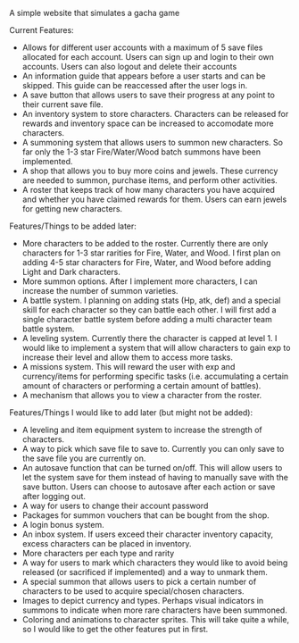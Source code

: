 A simple website that simulates a gacha game

Current Features:
* Allows for different user accounts with a maximum of 5 save files allocated for each account. Users can sign up and login to their own accounts. Users can also logout and delete their accounts
* An information guide that appears before a user starts and can be skipped. This guide can be reaccessed after the user logs in.
* A save button that allows users to save their progress at any point to their current save file.
* An inventory system to store characters. Characters can be released for rewards and inventory space can be increased to accomodate more characters.
* A summoning system that allows users to summon new characters. So far only the 1-3 star Fire/Water/Wood batch summons have been implemented.
* A shop that allows you to buy more coins and jewels. These currency are needed to summon, purchase items, and perform other activities.
* A roster that keeps track of how many characters you have acquired and whether you have claimed rewards for them. Users can earn jewels for getting new characters.

Features/Things to be added later:
* More characters to be added to the roster. Currently there are only characters for 1-3 star rarities for Fire, Water, and Wood. I first plan on adding 4-5 star characters for Fire, Water, and Wood before adding Light and Dark characters.
* More summon options. After I implement more characters, I can increase the number of summon varieties.
* A battle system. I planning on adding stats (Hp, atk, def) and a special skill for each character so they can battle each other. I will first add a single character battle system before adding a multi character team battle system.
* A leveling system. Currently there the character is capped at level 1. I would like to implement a system that will allow characters to gain exp to increase their level and allow them to access more tasks.
* A missions system. This will reward the user with exp and currency/items for performing specific tasks (i.e. accumulating a certain amount of characters or performing a certain amount of battles). 
* A mechanism that allows you to view a character from the roster.

Features/Things I would like to add later (but might not be added):
* A leveling and item equipment system to increase the strength of characters.
* A way to pick which save file to save to. Currently you can only save to the save file you are currently on.
* An autosave function that can be turned on/off. This will allow users to let the system save for them instead of having to manually save with the save button. Users can choose to autosave after each action or save after logging out. 
* A way for users to change their account password 
* Packages for summon vouchers that can be bought from the shop.
* A login bonus system.
* An inbox system. If users exceed their character inventory capacity, excess characters can be placed in inventory.
* More characters per each type and rarity
* A way for users to mark which characters they would like to avoid being released (or sacrificed if implemented) and a way to unmark them.
* A special summon that allows users to pick a certain number of characters to be used to acquire special/chosen characters.
* Images to depict currency and types. Perhaps visual indicators in summons to indicate when more rare characters have been summoned.
* Coloring and animations to character sprites. This will take quite a while, so I would like to get the other features put in first.
